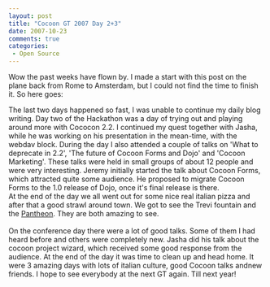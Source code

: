 ```yaml
---
layout: post
title: "Cocoon GT 2007 Day 2+3"
date: 2007-10-23
comments: true
categories:
 - Open Source
---
```


Wow the past weeks have flown by. I made a start with this post on the plane back from Rome to Amsterdam, but I could not find the time to finish it. So here goes:

The last two days happened so fast, I was unable to continue my daily blog writing. Day two of the Hackathon was a day of trying out and playing around more with Cococon 2.2. I continued my quest together with Jasha, while he was working on his presentation in the mean-time, with the webdav block. During the day I also attended a couple of talks on 'What to deprecate in 2.2', 'The future of Cocoon Forms and Dojo' and 'Cocoon Marketing'. These talks were held in small groups of about 12 people and were very interesting. Jeremy initially started the talk about Cocoon Forms, which attracted quite some audience. He proposed to migrate Cocoon Forms to the 1.0 release of Dojo, once it's final release is there.<br/>At the end of the day we all went out for some nice real italian pizza and after that a good strawl around town. We got to see the Trevi fountain and the <a href="http://en.wikipedia.org/wiki/Pantheon%2C_Rome">Pantheon</a>. They are both amazing to see.<br/><br/>On the conference day there were a lot of good talks. Some of them I had heard before and others were completely new. Jasha did his talk about the cocoon project wizard, which received some good response from the audience. At the end of the day it was time to clean up and head home. It were 3 amazing days with lots of italian culture, good Cocoon talks andnew friends. I hope to see everybody at the next GT again. Till next year!
